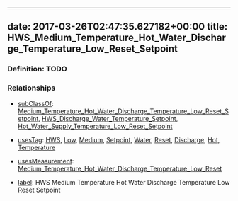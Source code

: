 
---
date: 2017-03-26T02:47:35.627182+00:00
title: HWS_Medium_Temperature_Hot_Water_Discharge_Temperature_Low_Reset_Setpoint
---
### Definition: TODO

### Relationships

* [subClassOf](http://www.w3.org/2000/01/rdf-schema#subClassOf): [Medium_Temperature_Hot_Water_Discharge_Temperature_Low_Reset_Setpoint](https://brickschema.org/schema/1.0/Brick#Medium_Temperature_Hot_Water_Discharge_Temperature_Low_Reset_Setpoint), [HWS_Discharge_Water_Temperature_Setpoint](https://brickschema.org/schema/1.0/Brick#HWS_Discharge_Water_Temperature_Setpoint), [Hot_Water_Supply_Temperature_Low_Reset_Setpoint](https://brickschema.org/schema/1.0/Brick#Hot_Water_Supply_Temperature_Low_Reset_Setpoint)

* [usesTag](https://brickschema.org/schema/1.0/BrickFrame#usesTag): [HWS](https://brickschema.org/schema/1.0/BrickTag#HWS), [Low](https://brickschema.org/schema/1.0/BrickTag#Low), [Medium](https://brickschema.org/schema/1.0/BrickTag#Medium), [Setpoint](https://brickschema.org/schema/1.0/BrickTag#Setpoint), [Water](https://brickschema.org/schema/1.0/BrickTag#Water), [Reset](https://brickschema.org/schema/1.0/BrickTag#Reset), [Discharge](https://brickschema.org/schema/1.0/BrickTag#Discharge), [Hot](https://brickschema.org/schema/1.0/BrickTag#Hot), [Temperature](https://brickschema.org/schema/1.0/BrickTag#Temperature)

* [usesMeasurement](https://brickschema.org/schema/1.0/BrickFrame#usesMeasurement): [Medium_Temperature_Hot_Water_Discharge_Temperature_Low_Reset](https://brickschema.org/schema/1.0/Brick#Medium_Temperature_Hot_Water_Discharge_Temperature_Low_Reset)

* [label](http://www.w3.org/2000/01/rdf-schema#label): HWS Medium Temperature Hot Water Discharge Temperature Low Reset Setpoint
